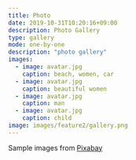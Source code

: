 ```yaml
---
title: Photo
date: 2019-10-31T10:20:16+09:00
description: Photo Gallery
type: gallery
mode: one-by-one
description: "photo gallery"
images:
  - image: avatar.jpg
    caption: beach, women, car
  - image: avatar.jpg
    caption: beautiful women
  - image: avatar.jpg
    caption: man
  - image: avatar.jpg
    caption: child
image: images/feature2/gallery.png
---
```


Sample images from [Pixabay](https://pixabay.com)

